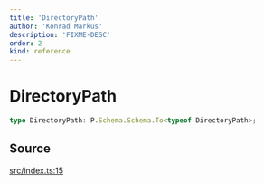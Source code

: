 ```yaml
---
title: 'DirectoryPath'
author: 'Konrad Markus'
description: 'FIXME-DESC'
order: 2
kind: reference
---
```


# DirectoryPath

```ts
type DirectoryPath: P.Schema.Schema.To<typeof DirectoryPath>;
```

## Source

[src/index.ts:15](https://github.com/konkerdotdev/tiny-filesystem-fp/blob/900743fd8cf49d9e7c3831c08b0b3c0dd3e06fb2/src/index.ts#L15)
